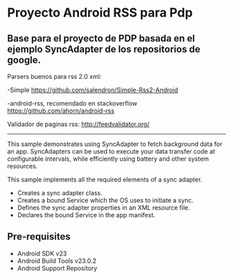 
Proyecto Android RSS para Pdp
===================================

Base para el proyecto de PDP basada en el ejemplo SyncAdapter de los repositorios
de google.
------------

Parsers buenos para rss 2.0 xml:

-Simple
https://github.com/salendron/Simple-Rss2-Android

-android-rss, recomendado en stackoverflow
https://github.com/ahorn/android-rss

Validador de paginas rss:
http://feedvalidator.org/

-------------

This sample demonstrates using SyncAdapter to fetch background data
for an app. SyncAdapters can be used to execute your data transfer
code at configurable intervals, while efficiently using battery and
other system resources.

This sample implements all the required elements of a sync adapter.
- Creates a sync adapter class.
- Creates a bound Service which the OS uses to initiate a sync.
- Defines the sync adapter properties in an XML resource file.
- Declares the bound Service in the app manifest.

Pre-requisites
--------------

- Android SDK v23
- Android Build Tools v23.0.2
- Android Support Repository


